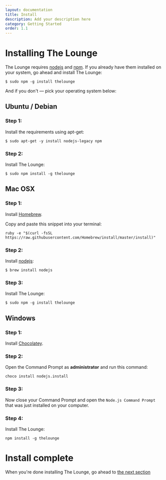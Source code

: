 ```yaml
---
layout: documentation
title: Install
description: Add your description here
category: Getting Started
order: 1.1
---
```


# Installing The Lounge

The Lounge requires [nodejs](https://nodejs.org/) and [npm](https://www.npmjs.org/). If you already have them installed on your system, go ahead and install The Lounge:

```
$ sudo npm -g install thelounge
```

And if you don't &mdash; pick your operating system below:

## Ubuntu / Debian

### Step 1:

Install the requirements using apt-get:

```
$ sudo apt-get -y install nodejs-legacy npm
```

### Step 2:

Install The Lounge:

```
$ sudo npm install -g thelounge
```

## Mac OSX

### Step 1:

Install [Homebrew](http://brew.sh/).

Copy and paste this snippet into your terminal:

```
ruby -e "$(curl -fsSL https://raw.githubusercontent.com/Homebrew/install/master/install)"
```

### Step 2:

Install [nodejs](https://nodejs.org):

```
$ brew install nodejs
```

### Step 3:

Install The Lounge:

```
$ sudo npm -g install thelounge
```

## Windows

### Step 1:

Install [Chocolatey](https://chocolatey.org/).

### Step 2:

Open the Command Prompt as __administrator__ and run this command:

```
choco install nodejs.install
```

### Step 3:

Now close your Command Prompt and open the `Node.js Command Prompt` that was just installed on your computer.

### Step 4:

Install The Lounge:

```
npm install -g thelounge
```

# Install complete

When you're done installing The Lounge, go ahead to [the next section](/docs/getting_started/usage.html)
